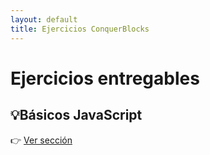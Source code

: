 ```yaml
---
layout: default
title: Ejercicios ConquerBlocks
---
```


# Ejercicios entregables

## 💡Básicos JavaScript
👉 [Ver sección](./entregables-js) 
